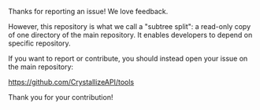 Thanks for reporting an issue! We love feedback.

However, this repository is what we call a "subtree split": a read-only copy of one directory of the main repository. It enables developers to depend on specific repository.

If you want to report or contribute, you should instead open your issue on the main repository:

https://github.com/CrystallizeAPI/tools

Thank you for your contribution!
